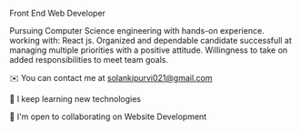 Front End Web Developer

Pursuing Computer Science engineering with hands-on experience. working with: React js. Organized and dependable candidate successfull at managing multiple priorities with a positive attitude. Willingness to take on added responsibilities to meet team goals.

✉️ You can contact me at solankipurvi021@gmail.com

🧠 I keep learning new technologies

🤝 I'm open to collaborating on Website Development
